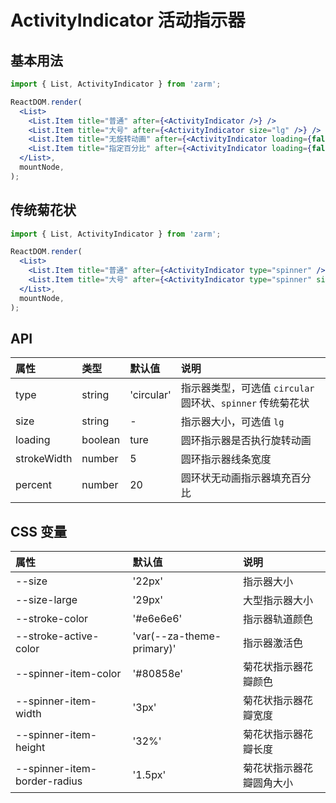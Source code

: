 # ActivityIndicator 活动指示器

## 基本用法

```jsx
import { List, ActivityIndicator } from 'zarm';

ReactDOM.render(
  <List>
    <List.Item title="普通" after={<ActivityIndicator />} />
    <List.Item title="大号" after={<ActivityIndicator size="lg" />} />
    <List.Item title="无旋转动画" after={<ActivityIndicator loading={false} />} />
    <List.Item title="指定百分比" after={<ActivityIndicator loading={false} percent={75} />} />
  </List>,
  mountNode,
);
```

## 传统菊花状

```jsx
import { List, ActivityIndicator } from 'zarm';

ReactDOM.render(
  <List>
    <List.Item title="普通" after={<ActivityIndicator type="spinner" />} />
    <List.Item title="大号" after={<ActivityIndicator type="spinner" size="lg" />} />
  </List>,
  mountNode,
);
```

## API

| 属性        | 类型    | 默认值     | 说明                                                       |
| :---------- | :------ | :--------- | :--------------------------------------------------------- |
| type        | string  | 'circular' | 指示器类型，可选值 `circular` 圆环状、`spinner` 传统菊花状 |
| size        | string  | -          | 指示器大小，可选值 `lg`                                    |
| loading     | boolean | ture       | 圆环指示器是否执行旋转动画                                 |
| strokeWidth | number  | 5          | 圆环指示器线条宽度                                         |
| percent     | number  | 20         | 圆环状无动画指示器填充百分比                               |

## CSS 变量

| 属性                         | 默认值                    | 说明                     |
| :--------------------------- | :------------------------ | :----------------------- |
| --size                       | '22px'                    | 指示器大小               |
| --size-large                 | '29px'                    | 大型指示器大小           |
| --stroke-color               | '#e6e6e6'                 | 指示器轨道颜色           |
| --stroke-active-color        | 'var(--za-theme-primary)' | 指示器激活色             |
| --spinner-item-color         | '#80858e'                 | 菊花状指示器花瓣颜色     |
| --spinner-item-width         | '3px'                     | 菊花状指示器花瓣宽度     |
| --spinner-item-height        | '32%'                     | 菊花状指示器花瓣长度     |
| --spinner-item-border-radius | '1.5px'                   | 菊花状指示器花瓣圆角大小 |
